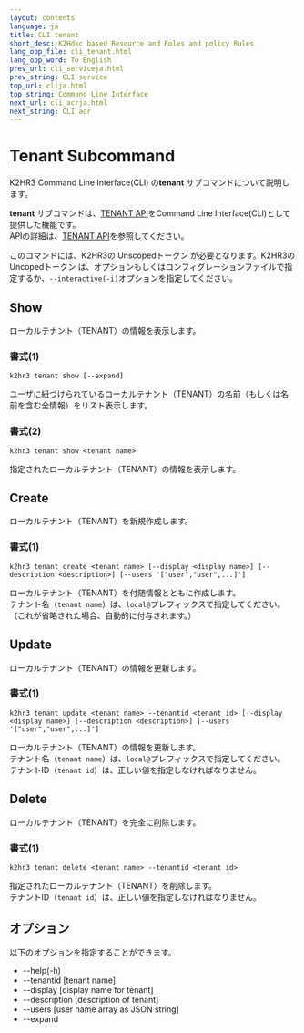 ```yaml
---
layout: contents
language: ja
title: CLI tenant
short_desc: K2Hdkc based Resource and Roles and policy Rules
lang_opp_file: cli_tenant.html
lang_opp_word: To English
prev_url: cli_serviceja.html
prev_string: CLI service
top_url: clija.html
top_string: Command Line Interface
next_url: cli_acrja.html
next_string: CLI acr
---
```


# Tenant Subcommand
K2HR3 Command Line Interface(CLI) の**tenant** サブコマンドについて説明します。  

**tenant** サブコマンドは、[TENANT API](api_tenantja.html)をCommand Line Interface(CLI)として提供した機能です。  
APIの詳細は、[TENANT API](api_tenantja.html)を参照してください。  

このコマンドには、K2HR3の Unscopedトークン が必要となります。K2HR3の Uncopedトークン は、オプションもしくはコンフィグレーションファイルで指定するか、`--interactive(-i)`オプションを指定してください。  

## Show
ローカルテナント（TENANT）の情報を表示します。

### 書式(1)
```
k2hr3 tenant show [--expand]
```
ユーザに紐づけられているローカルテナント（TENANT）の名前（もしくは名前を含む全情報）をリスト表示します。  

### 書式(2)
```
k2hr3 tenant show <tenant name>
```
指定されたローカルテナント（TENANT）の情報を表示します。

## Create
ローカルテナント（TENANT）を新規作成します。

### 書式(1)
```
k2hr3 tenant create <tenant name> [--display <display name>] [--description <description>] [--users '["user","user",...]']
```
ローカルテナント（TENANT）を付随情報とともに作成します。  
テナント名（`tenant name`）は、`local@`プレフィックスで指定してください。（これが省略された場合、自動的に付与されます。）

## Update
ローカルテナント（TENANT）の情報を更新します。

### 書式(1)
```
k2hr3 tenant update <tenant name> --tenantid <tenant id> [--display <display name>] [--description <description>] [--users '["user","user",...]']
```
ローカルテナント（TENANT）の情報を更新します。  
テナント名（`tenant name`）は、`local@`プレフィックスで指定してください。  
テナントID（`tenant id`）は、正しい値を指定しなければなりません。  

## Delete
ローカルテナント（TENANT）を完全に削除します。

### 書式(1)
```
k2hr3 tenant delete <tenant name> --tenantid <tenant id>
```
指定されたローカルテナント（TENANT）を削除します。  
テナントID（`tenant id`）は、正しい値を指定しなければなりません。  


## オプション
以下のオプションを指定することができます。
- -\-help(-h)
- -\-tenantid [tenant name]
- -\-display [display name for tenant]
- -\-description [description of tenant]
- -\-users [user name array as JSON string]
- -\-expand
